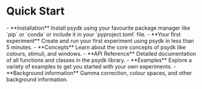 # Quick Start

<div class="grid cards" markdown>
- **Installation**
  Install psydk using your favourite package manager like `pip` or `conda` or include it in your `pyproject.toml` file.
- **Your first experiment**
  Create and run your first experiment using psydk in less than 5 minutes.
- **Concepts**
  Learn about the core concepts of psydk like colours, stimuli, and windows.
- **API Reference**
    Detailed documentation of all functions and classes in the psydk library.
- **Examples**
    Explore a variety of examples to get you started with your own experiments.
- **Background information**
    Gamma correction, colour spaces, and other background information.
</div>
